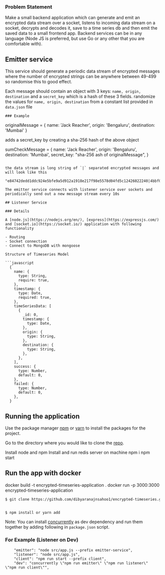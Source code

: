 

### Problem Statement

Make a small backend application which can generate and emit an encrypted data stream over a socket, listens to incoming data stream on a socket, decrypts and decodes it, save to a time series db and then emit the saved data to a small frontend app. Backend services can be in any language (Node JS is preferred, but use Go or any other that you are comfortable with).


## Emitter service
This service should generate a periodic data stream of encrypted messages where the number of encrypted strings can be anywhere between 49-499 so randomise this to good effect.

Each message should contain an object with 3 keys: `name, origin, destination` and a `secret_key` which is a hash of these 3 fields. randomize the values for `name, origin, destination` from a constant list provided in `data.json` file

```
### Example

```
originalMessage = {
  name: 'Jack Reacher',
  origin: 'Bengaluru',
  destination: 'Mumbai'
}

adds a secret_key by creating a sha-256 hash of the above object

sumCheckMessage = {
  name: 'Jack Reacher',
  origin: 'Bengaluru',
  destination: 'Mumbai',
  secret_key: "sha-256 ash of originalMessage",
}




```

the data stream is long string of `|` separated encrypted messages and will look like this

"e84742dedd1ddc924e5bfe9a5d912a1918e217f98e5578d04fd5c12426022240|4bbf088f4fc646d7a65b1f84172a59f665a09beb226368ff53d46a5edfd75dc6|3743c3ff07694a3e5540dfc14d57dcfdd6868439f9b5b83162be9162d8032999|26ccd3d082227c49907af7d3e4f19aec764f73d20b73ca4337df818b68cf6975|8d5c45f45be31d657dd58ae4e2c8222f61a779ad11fe36da7b00511ac2b5c01a|e97451a0c72d4202915f6c43b48bc4c0a500851e4c71b66b51b3a588e6522316|99624125591ebecb2c4e34695bf8d1e8a36b73087fd0c8e6c4fad087fa244d5c|b70ed78f5befa9c64ecd9ddcb64f18868ba86debf6b833ce440bcb772be3171c|a9bec91a127fb7b76a462fadeac5090b8dc753841f1fd54ac758f4cdb9af5fc0|2c345c51005cd0b0df92b089dba17e82e321725f539b1cdfceebd6eab69c336a"

The emitter service connects with listener service over sockets and periodically send out a new message stream every 10s

## Listener Service

### Details

A [node.js](https://nodejs.org/en/), [express](https://expressjs.com/) and [socket.io](https://socket.io/) application with following functionality

- Routing
- Socket connection
- Connect to MongoDB with mongoose

Structure of Timeseries Model

```javascript
  {
    name: {
      type: String,
      require: true,
    },
    timestamp: {
      type: Date,
      required: true,
    },
    timeSeriesData: [
      {
        _id: 0,
        timestamp: {
          type: Date,
        },
        origin: {
          type: String,
        },
        destination: {
          type: String,
        },
      },
    ],
    success: {
      type: Number,
      default: 0,
    },
    failed: {
      type: Number,
      default: 0,
    },
  }
```


## Running the application

Use the package manager [npm](https://www.npmjs.com/) or [yarn](https://yarnpkg.com/) to install the packages for the project.

Go to the directory where you would like to clone the [repo](https://github.com/KunjManiar/encrypted-timeseries.git).

Install node and npm
Install and run redis server on machine
npm i
npm start
## Run the app with docker
docker build -t encrypted-timeseries-application .
docker run -p 3000:3000 encrypted-timeseries-application

```sh
$ git clone https://github.com/dibyaranajnsahoo1/encrypted-timeseries.git


$ npm install or yarn add

```

Note: You can install [concurrently](https://www.npmjs.com/package/concurrently) as dev dependency and run them together by adding following in `package.json` script.

### For Example (Listener on Dev)

```
    "emitter": "node src/app.js --prefix emitter-service",
    "listener": "node src/app.js",
    "client": "npm run start --prefix client",
    "dev": "concurrently \"npm run emitter\" \"npm run listener\" \"npm run client\"",

```
